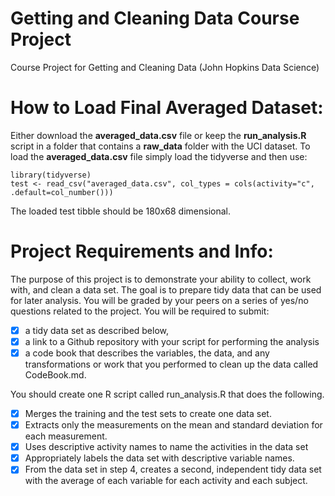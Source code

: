 # Getting and Cleaning Data Course Project
Course Project for Getting and Cleaning Data (John Hopkins Data Science)

# How to Load Final Averaged Dataset:
Either download the **averaged_data.csv** file or keep the **run_analysis.R** script in a folder that contains a **raw_data** folder with the UCI dataset. To load the **averaged_data.csv** file simply load the tidyverse and then use:
```{r}
library(tidyverse)
test <- read_csv("averaged_data.csv", col_types = cols(activity="c", .default=col_number()))
```
The loaded test tibble should be 180x68 dimensional.


# Project Requirements and Info:
The purpose of this project is to demonstrate your ability to collect, work with, and clean a data set. The goal is to prepare tidy data that can be used for later analysis. You will be graded by your peers on a series of yes/no questions related to the project. You will be required to submit: 
- [X] a tidy data set as described below, 
- [X] a link to a Github repository with your script for performing the analysis
- [X] a code book that describes the variables, the data, and any transformations or work that you performed to clean up the data called CodeBook.md. 

You should create one R script called run_analysis.R that does the following.

- [X] Merges the training and the test sets to create one data set.
- [X] Extracts only the measurements on the mean and standard deviation for each measurement.
- [X] Uses descriptive activity names to name the activities in the data set
- [X] Appropriately labels the data set with descriptive variable names.
- [X] From the data set in step 4, creates a second, independent tidy data set with the average of each variable for each activity and each subject.
